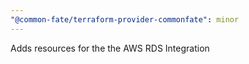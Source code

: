 ```yaml
---
"@common-fate/terraform-provider-commonfate": minor
---
```


Adds resources for the the AWS RDS Integration
